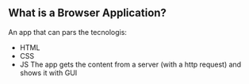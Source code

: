 ## What is a Browser Application?
An app that can pars the tecnologis:
* HTML
* CSS
* JS
The app gets the content from a server 
(with a http request) and shows it with GUI
